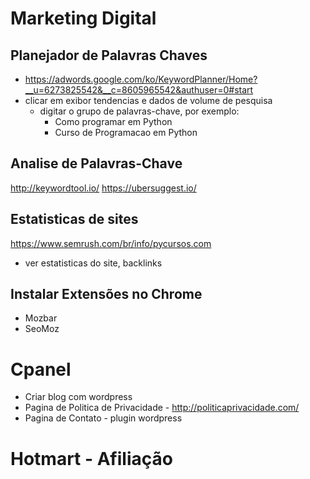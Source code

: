 # Marketing Digital

## Planejador de Palavras Chaves
- https://adwords.google.com/ko/KeywordPlanner/Home?__u=6273825542&__c=8605965542&authuser=0#start
- clicar em exibor tendencias e dados de volume de pesquisa
    * digitar o grupo de palavras-chave, por exemplo:
      - Como programar em Python
      - Curso de Programacao em Python


## Analise de Palavras-Chave
 http://keywordtool.io/
 https://ubersuggest.io/


## Estatisticas de sites
   https://www.semrush.com/br/info/pycursos.com
- ver estatisticas do site, backlinks



## Instalar Extensões no Chrome
- Mozbar 
- SeoMoz


# Cpanel
- Criar blog com wordpress
- Pagina de Politica de Privacidade - http://politicaprivacidade.com/
- Pagina de Contato - plugin wordpress

# Hotmart - Afiliação
